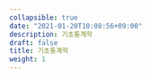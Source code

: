 ```yaml
---
collapsible: true
date: "2021-01-20T10:08:56+09:00"
description: 기초통계학
draft: false
title: 기초통계학
weight: 1
---
```


<br>